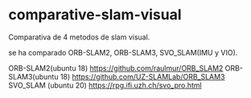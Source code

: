 # comparative-slam-visual
Comparativa de 4 metodos de slam visual.

se ha comparado ORB-SLAM2, ORB-SLAM3, SVO_SLAM(IMU y VIO).

ORB-SLAM2(ubuntu 18)
https://github.com/raulmur/ORB_SLAM2
ORB-SLAM3(ubuntu 18)
https://github.com/UZ-SLAMLab/ORB_SLAM3
SVO_SLAM (ubuntu 20)
https://rpg.ifi.uzh.ch/svo_pro.html
